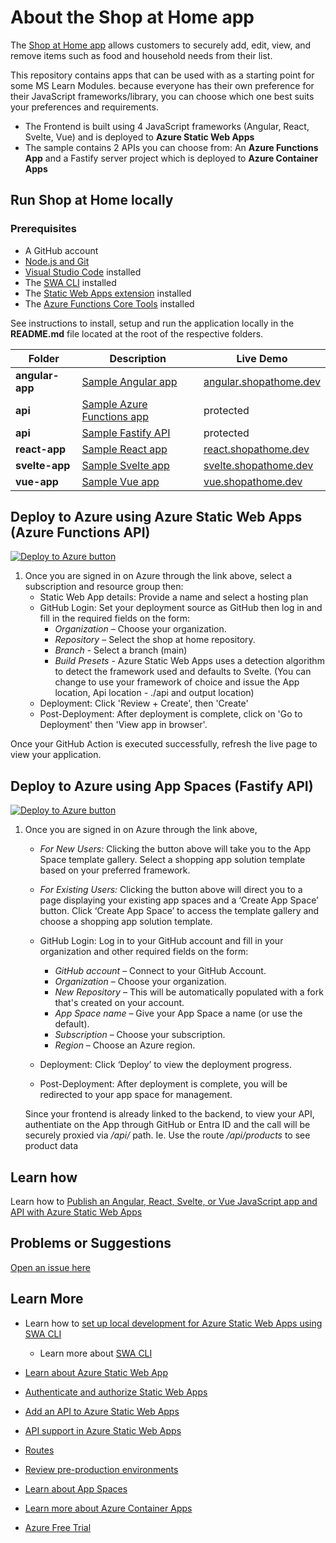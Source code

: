 # About the Shop at Home app

The [Shop at Home app](https://www.shopathome.dev) allows customers to securely add, edit, view, and remove items such as food and household needs from their list. 

This repository contains apps that can be used with as a starting point for some MS Learn Modules. because everyone has their own preference for their JavaScript frameworks/library, you can choose which one best suits your preferences and requirements.

- The Frontend is built using 4 JavaScript frameworks (Angular, React, Svelte, Vue) and is deployed to **Azure Static Web Apps**
- The sample contains 2 APIs you can choose from: An **Azure Functions App** and a Fastify server project which is deployed to **Azure Container Apps**

## Run Shop at Home locally

### Prerequisites

- A GitHub account
- [Node.js and Git](https://nodejs.org/)
- [Visual Studio Code](https://code.visualstudio.com/?WT.mc_id=academic-0000-jopapa) installed
- The [SWA CLI](https://www.npmjs.com/package/@azure/static-web-apps-cli) installed
- The [Static Web Apps extension](https://marketplace.visualstudio.com/items?itemName=ms-azuretools.vscode-azurestaticwebapps&WT.mc_id=shopathome-github-jopapa&WT.mc_id=academic-0000-jopapa) installed
- The [Azure Functions Core Tools](https://docs.microsoft.com/azure/azure-functions/functions-run-local?WT.mc_id=academic-0000-jopapa) installed

See instructions to install, setup and run the application locally in the **README.md** file located at the root of the respective folders.

| Folder          | Description                                                                          | Live Demo                                                |
| --------------- | ------------------------------------------------------------------------------------ | -------------------------------------------------------- |
| **angular-app** | [Sample Angular app](https://github.com/johnpapa/shopathome/blob/master/angular-app) | [angular.shopathome.dev](https://angular.shopathome.dev) |
| **api**         | [Sample Azure Functions app](https://github.com/johnpapa/shopathome/blob/master/api) | protected                                                |
| **api**         | [Sample Fastify API](https://github.com/johnpapa/shopathome/blob/master/fastify-api-server) | protected                                                |
| **react-app**   | [Sample React app](https://github.com/johnpapa/shopathome/blob/master/react-app)     | [react.shopathome.dev](https://react.shopathome.dev)     |
| **svelte-app**  | [Sample Svelte app](https://github.com/johnpapa/shopathome/blob/master/svelte-app)   | [svelte.shopathome.dev](https://svelte.shopathome.dev)   |
| **vue-app**     | [Sample Vue app](https://github.com/johnpapa/shopathome/blob/master/vue-app)         | [vue.shopathome.dev](https://vue.shopathome.dev)         |

## Deploy to Azure using Azure Static Web Apps (Azure Functions API)
[![Deploy to Azure button](https://aka.ms/deploytoazurebutton)](https://portal.azure.com/?feature.customportal=false&WT.mc_id=academic-0000-jopapa#create/Microsoft.StaticApp)

1. Once you are signed in on Azure through the link above, select a subscription and resource group then:
    - Static Web App details: Provide a name and select a hosting plan
    - GitHub Login: Set your deployment source as GitHub then log in and fill in the required fields on the form:
        - *Organization* – Choose your organization.
        - *Repository* – Select the shop at home repository. 
        - *Branch* - Select a branch (main) 
        - *Build Presets* - Azure Static Web Apps uses a detection algorithm to detect the framework used and defaults to Svelte. (You can change to use your framework of choice and issue the App location, Api location - ./api and output location)
    - Deployment: Click 'Review + Create', then 'Create'
    - Post-Deployment: After deployment is complete, click on 'Go to Deployment' then 'View app in browser'.

Once your GitHub Action is executed successfully, refresh the live page to view your application.
## Deploy to Azure using App Spaces (Fastify API)

[![Deploy to Azure button](https://aka.ms/deploytoazurebutton)](https://portal.azure.com/#view/Microsoft_Azure_PaasServerless/StarshotHome.ReactView)

1. Once you are signed in on Azure through the link above,
    - *For New Users:* Clicking the button above will take you to the App Space template gallery. Select a shopping app solution template based on your preferred framework.
    - *For Existing Users:* Clicking the button above will direct you to a page displaying your existing app spaces and a ‘Create App Space’ button. Click ‘Create App Space’ to access the template gallery and choose a shopping app solution template.


    - GitHub Login: Log in to your GitHub account and fill in your organization and other required fields on the form:
        - *GitHub account* – Connect to your GitHub Account.
        - *Organization* – Choose your organization.
        - *New Repository* – This will be automatically populated with a fork that's created on your account.
        - *App Space name* – Give your App Space a name (or use the default).
        - *Subscription* – Choose your subscription.
        - *Region* – Choose an Azure region.

    - Deployment: Click ‘Deploy’ to view the deployment progress.
    - Post-Deployment: After deployment is complete, you will be redirected to your app space for management.


     Since your frontend is already linked to the backend, to view your API, authentiate on the App through GitHub or Entra ID and the call will be securely proxied via */api/* path. Ie. Use the route */api/products* to see product data

## Learn how

Learn how to [Publish an Angular, React, Svelte, or Vue JavaScript app and API with Azure Static Web Apps](https://docs.microsoft.com/learn/modules/publish-app-service-static-web-app-api/?WT.mc_id=academic-0000-jopapa)

<!-- ADD ONCE MODULE IS LIVE -->
<!-- - Learn how to [Simplify deployment and management of web apps with App Spaces](https://aka.ms/AppSpaces/module) -->

## Problems or Suggestions

[Open an issue here](https://github.com/johnpapa/shopathome/issues)

## Learn More
- Learn how to [set up local development for Azure Static Web Apps using SWA CLI](https://docs.microsoft.com/en-gb/azure/static-web-apps/local-development?WT.mc_id=academic-0000-jopapa)
  - Learn more about [SWA CLI](https://github.com/Azure/static-web-apps-cli#readme?WT.mc_id=academic-0000-jopapa)
- [Learn about Azure Static Web App](https://learn.microsoft.com/en-us/azure/static-web-apps/overview)
- [Authenticate and authorize Static Web Apps](https://docs.microsoft.com/azure/static-web-apps/authentication-authorization?WT.mc_id=academic-0000-jopapa)
- [Add an API to Azure Static Web Apps](https://docs.microsoft.com/azure/static-web-apps/add-api?WT.mc_id=academic-0000-jopapa)
- [API support in Azure Static Web Apps](https://docs.microsoft.com/azure/static-web-apps/apis?WT.mc_id=academic-0000-jopapa)
- [Routes](https://docs.microsoft.com/azure/static-web-apps/routes?WT.mc_id=academic-0000-jopapa)
- [Review pre-production environments](https://docs.microsoft.com/azure/static-web-apps/review-publish-pull-requests?WT.mc_id=academic-0000-jopapa)

- [Learn about App Spaces](https://learn.microsoft.com/en-us/azure/app-spaces/overview) 
- [Learn more about Azure Container Apps](https://learn.microsoft.com/en-us/azure/container-apps/overview) 
- [Azure Free Trial](https://azure.microsoft.com/free/?WT.mc_id=academic-0000-jopapa)
